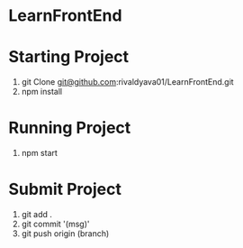 # LearnFrontEnd

# Starting Project
1. git Clone git@github.com:rivaldyava01/LearnFrontEnd.git
2. npm install

# Running Project
1. npm start

# Submit Project
1. git add .
2. git commit '(msg)'
3. git push origin (branch)
